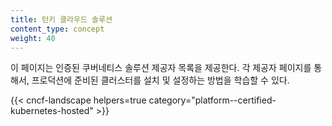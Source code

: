 ```yaml
---
title: 턴키 클라우드 솔루션
content_type: concept
weight: 40
---
```

<!-- overview -->

이 페이지는 인증된 쿠버네티스 솔루션 제공자 목록을 제공한다. 각 제공자
페이지를 통해서, 프로덕션에 준비된 클러스터를 설치 및 설정하는 방법을
학습할 수 있다.

<!-- body -->

{{< cncf-landscape helpers=true category="platform--certified-kubernetes-hosted" >}}
